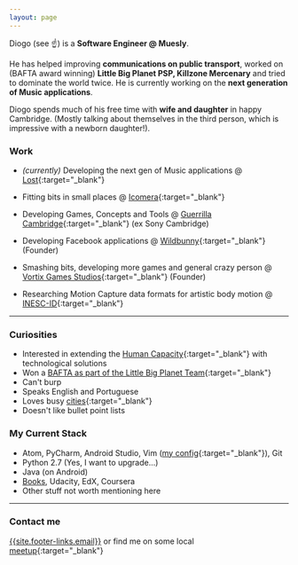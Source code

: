 ```yaml
---
layout: page
---
```


Diogo (see :point_up:) is a **Software Engineer @ Muesly**.

He has helped improving **communications on public transport**, worked on
(BAFTA award winning) **Little Big Planet PSP, Killzone Mercenary** and
tried to dominate the world twice.
He is currently working on the **next generation of Music applications**.

Diogo spends much of his free time with **wife and daughter** in happy Cambridge.
(Mostly talking about themselves in the third person, which is impressive
with a newborn daughter!).

### Work

* *(currently)* Developing the next gen of Music applications @
[Lost](http://lostmusic.london/){:target="_blank"}

* Fitting bits in small places @ [Icomera](http://www.icomera.com/){:target="_blank"}
* Developing Games, Concepts and Tools @
[Guerrilla Cambridge](http://www.worldwidestudios.net/cambridge){:target="_blank"}
(ex Sony Cambridge)
* Developing Facebook applications @ [Wildbunny](http://wildbunny.co.uk/){:target="_blank"}
(Founder)
* Smashing bits, developing more games and general crazy person
@ [Vortix Games Studios](http://blog.vortixgames.com/){:target="_blank"} (Founder)
* Researching Motion Capture data formats for artistic body motion @
[INESC-ID](http://www.inesc-id.pt/){:target="_blank"}

-----

### Curiosities

* Interested in extending the [Human Capacity](http://en.wikipedia.org/wiki/Capacity_development#Defining_Capacity_Development){:target="_blank"}
with technological solutions
* Won a [BAFTA as part of the Little Big Planet Team](http://www.bafta.org/games/awards/2010-winners-nominees,2475,BA.html){:target="_blank"}
* Can't burp
* Speaks English and Portuguese
* Loves busy [cities](http://en.wikipedia.org/wiki/London){:target="_blank"}
* Doesn't like bullet point lists

### My Current Stack

* Atom, PyCharm, Android Studio,
 Vim ([my config](https://github.com/DiogoNeves/vim_config){:target="_blank"}), Git
* Python 2.7 (Yes, I want to upgrade...)  
* Java (on Android)  
* [Books](https://www.goodreads.com/DiogoSnows), Udacity, EdX, Coursera  
* Other stuff not worth mentioning here

-----

### Contact me

[{{site.footer-links.email}}](mailto:{{site.footer-links.email}})
or find me on some local
[meetup](http://www.meetup.com/members/11995734/){:target="_blank"}
